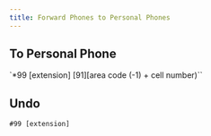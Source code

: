 ```yaml
---
title: Forward Phones to Personal Phones
---
```

## To Personal Phone
`*99 [extension] [91][area code (-1) + cell number)``

## Undo
`#99 [extension]`


